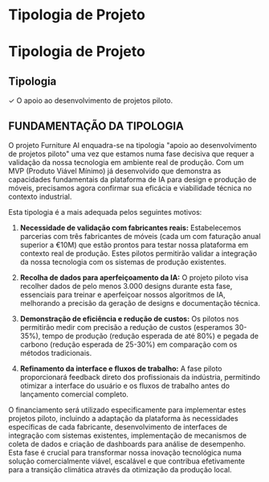 # Tipologia de Projeto

# Tipologia de Projeto

## Tipologia
✓ O apoio ao desenvolvimento de projetos piloto.

## FUNDAMENTAÇÃO DA TIPOLOGIA

O projeto Furniture AI enquadra-se na tipologia "apoio ao desenvolvimento de projetos piloto" uma vez que estamos numa fase decisiva que requer a validação da nossa tecnologia em ambiente real de produção. Com um MVP (Produto Viável Mínimo) já desenvolvido que demonstra as capacidades fundamentais da plataforma de IA para design e produção de móveis, precisamos agora confirmar sua eficácia e viabilidade técnica no contexto industrial.

Esta tipologia é a mais adequada pelos seguintes motivos:

1. **Necessidade de validação com fabricantes reais:** Estabelecemos parcerias com três fabricantes de móveis (cada um com faturação anual superior a €10M) que estão prontos para testar nossa plataforma em contexto real de produção. Estes pilotos permitirão validar a integração da nossa tecnologia com os sistemas de produção existentes.

2. **Recolha de dados para aperfeiçoamento da IA:** O projeto piloto visa recolher dados de pelo menos 3.000 designs durante esta fase, essenciais para treinar e aperfeiçoar nossos algoritmos de IA, melhorando a precisão da geração de designs e documentação técnica.

3. **Demonstração de eficiência e redução de custos:** Os pilotos nos permitirão medir com precisão a redução de custos (esperamos 30-35%), tempo de produção (redução esperada de até 80%) e pegada de carbono (redução esperada de 25-30%) em comparação com os métodos tradicionais.

4. **Refinamento da interface e fluxos de trabalho:** A fase piloto proporcionará feedback direto dos profissionais da indústria, permitindo otimizar a interface do usuário e os fluxos de trabalho antes do lançamento comercial completo.

O financiamento será utilizado especificamente para implementar estes projetos piloto, incluindo a adaptação da plataforma às necessidades específicas de cada fabricante, desenvolvimento de interfaces de integração com sistemas existentes, implementação de mecanismos de coleta de dados e criação de dashboards para análise de desempenho. Esta fase é crucial para transformar nossa inovação tecnológica numa solução comercialmente viável, escalável e que contribua efetivamente para a transição climática através da otimização da produção local.

